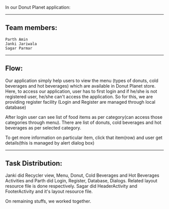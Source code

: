 In our Donut Planet application:

-------------
Team members:
-------------
    Parth Amin
    Janki Jariwala
    Sagar Parmar
-----
Flow:
-----

Our application simply help users to view the menu (types of donuts, cold beverages and hot beverages) which are available in Donut Planet store. Here, to access our application, user has to first login and if he/she is not registered user, he/she can't access the application. So for this, we are providing register facility (Login and Register are managed through local database)

After login user can see list of food items as per category(can access those categories through menu).
There are list of donuts, cold beverages and hot beverages as per selected category.

To get more information on particular item, click that item(row) and user get details(this is managed by alert dialog box)


-------------------
Task Distribution:
-------------------

Janki did Recycler view, Menu, Donut, Cold Beverages and Hot Beverages Activities and Parth did Login, 		Register, Database, Dialogs. Related layout resource file is done respectively.
Sagar did HeaderActivity and FooterActivity and it's layout resource file.

On remaining stuffs, we worked together. 





